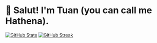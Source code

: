 
# 👋 Salut! I'm Tuan (you can call me Hathena).

<!---
vercheres/vercheres is a ✨ special ✨ repository because its `README.md` (this file) appears on your GitHub profile.
You can click the Preview link to take a look at your changes.
--->

[![GitHub Stats](https://github-readme-stats.vercel.app/api?username=vercheres&theme=buefy)](https://github.com/anuraghazra/github-readme-stats)
[![GitHub Streak](https://streak-stats.demolab.com?user=vercheres&theme=blueberry&hide_border=true)](https://git.io/streak-stats)
